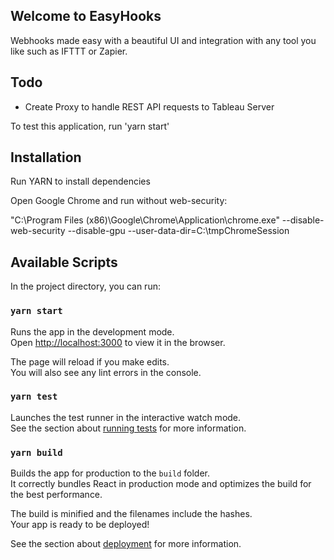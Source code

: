 ## Welcome to EasyHooks
Webhooks made easy with a beautiful UI and integration with any tool you like such as IFTTT or Zapier.

## Todo
- Create Proxy to handle REST API requests to Tableau Server

To test this application, run 'yarn start'

## Installation

Run YARN to install dependencies

Open Google Chrome and run without web-security:

"C:\Program Files (x86)\Google\Chrome\Application\chrome.exe" --disable-web-security --disable-gpu --user-data-dir=C:\tmpChromeSession




## Available Scripts

In the project directory, you can run:

### `yarn start`

Runs the app in the development mode.<br />
Open [http://localhost:3000](http://localhost:3000) to view it in the browser.

The page will reload if you make edits.<br />
You will also see any lint errors in the console.

### `yarn test`

Launches the test runner in the interactive watch mode.<br />
See the section about [running tests](https://facebook.github.io/create-react-app/docs/running-tests) for more information.

### `yarn build`

Builds the app for production to the `build` folder.<br />
It correctly bundles React in production mode and optimizes the build for the best performance.

The build is minified and the filenames include the hashes.<br />
Your app is ready to be deployed!

See the section about [deployment](https://facebook.github.io/create-react-app/docs/deployment) for more information.
